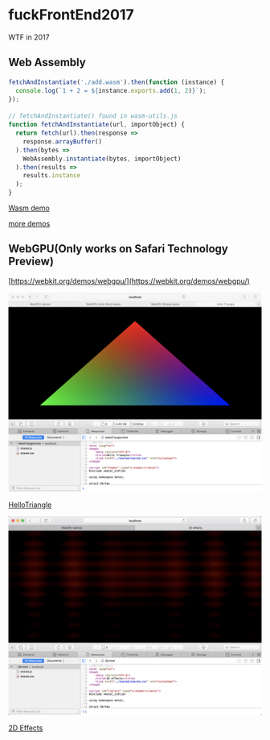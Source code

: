 # fuckFrontEnd2017
WTF in 2017

## Web Assembly

```javascript
fetchAndInstantiate('./add.wasm').then(function (instance) {
  console.log(`1 + 2 = ${instance.exports.add(1, 2)}`);
});

// fetchAndInstantiate() found in wasm-utils.js
function fetchAndInstantiate(url, importObject) {
  return fetch(url).then(response =>
    response.arrayBuffer()
  ).then(bytes =>
    WebAssembly.instantiate(bytes, importObject)
  ).then(results =>
    results.instance
  );
}
```

[Wasm demo](http://aicdg.com/fuckFrontEnd2017/wasm/testWasm.html)

[more demos](https://github.com/mdn/webassembly-examples)

## WebGPU(Only works on Safari Technology Preview)

[https://webkit.org/demos/webgpu/](https://webkit.org/demos/webgpu/)

![HelloTriangle](webgpu/HelloTriangle/HelloTriangle.png)

[HelloTriangle](http://aicdg.com/fuckFrontEnd2017/webgpu/HelloTriangle/HelloTriangle.html)

![2D Effects](webgpu/2D/2DEffects.png)

[2D Effects](http://aicdg.com/fuckFrontEnd2017/webgpu/2D/2D.html)
